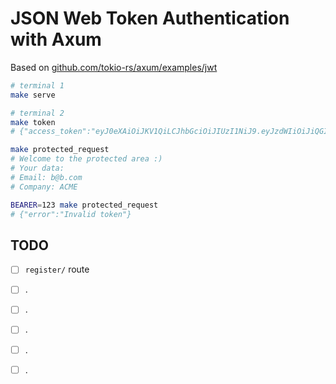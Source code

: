 # JSON Web Token Authentication with Axum

Based on [github.com/tokio-rs/axum/examples/jwt](https://github.com/tokio-rs/axum/tree/main/examples/jwt)

```bash
# terminal 1
make serve

# terminal 2
make token
# {"access_token":"eyJ0eXAiOiJKV1QiLCJhbGciOiJIUzI1NiJ9.eyJzdWIiOiJiQGIuY29tIiwiY29tcGFueSI6IkFDTUUiLCJleHAiOjIwMDAwMDAwMDB9.ULPZ0NLBq9tfHroRgxJJeEYCy0tguZrEwix3fo-2dFc","token_type":"Bearer"}

make protected_request
# Welcome to the protected area :)
# Your data:
# Email: b@b.com
# Company: ACME

BEARER=123 make protected_request
# {"error":"Invalid token"}
```

## TODO

- [ ] `register/` route
- [ ] .
- [ ] .
- [ ] .
- [ ] .
- [ ] .

